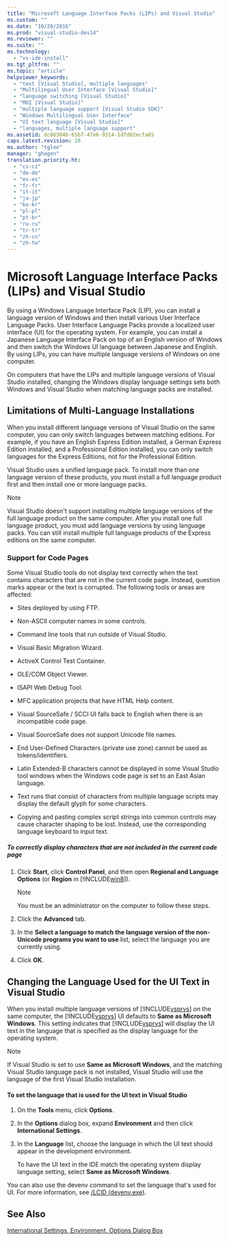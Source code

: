 ```yaml
---
title: "Microsoft Language Interface Packs (LIPs) and Visual Studio"
ms.custom: ""
ms.date: "10/20/2016"
ms.prod: "visual-studio-dev14"
ms.reviewer: ""
ms.suite: ""
ms.technology: 
  - "vs-ide-install"
ms.tgt_pltfrm: ""
ms.topic: "article"
helpviewer_keywords: 
  - "text [Visual Studio], multiple languages"
  - "Multilingual User Interface [Visual Studio]"
  - "language switching [Visual Studio]"
  - "MUI [Visual Studio]"
  - "multiple language support [Visual Studio SDK]"
  - "Windows Multilingual User Interface"
  - "UI text language [Visual Studio]"
  - "languages, multiple language support"
ms.assetid: dc86304b-65b7-47e6-9314-1dfd02ecfa65
caps.latest.revision: 28
ms.author: "tglee"
manager: "ghogen"
translation.priority.ht: 
  - "cs-cz"
  - "de-de"
  - "es-es"
  - "fr-fr"
  - "it-it"
  - "ja-jp"
  - "ko-kr"
  - "pl-pl"
  - "pt-br"
  - "ru-ru"
  - "tr-tr"
  - "zh-cn"
  - "zh-tw"
---
```

# Microsoft Language Interface Packs (LIPs) and Visual Studio
By using a Windows Language Interface Pack (LIP), you can install a language version of Windows and then install various User Interface Language Packs. User Interface Language Packs provide a localized user interface (UI) for the operating system. For example, you can install a Japanese Language Interface Pack on top of an English version of Windows and then switch the Windows UI language between Japanese and English. By using LIPs, you can have multiple language versions of Windows on one computer.  
  
 On computers that have the LIPs and multiple language versions of Visual Studio installed, changing the Windows display language settings sets both Windows and Visual Studio when matching language packs are installed.  
  
## Limitations of Multi-Language Installations  
 When you install different language versions of Visual Studio on the same computer, you can only switch languages between matching editions. For example, if you have an English Express Edition installed, a German Express Edition installed, and a Professional Edition installed, you can only switch languages for the Express Editions, not for the Professional Edition.  
  
 Visual Studio uses a unified language pack. To install more than one language version of these products, you must install a full language product first and then install one or more language packs.  
  
> [!NOTE]
>  Visual Studio doesn't support installing multiple language versions of the full language product on the same computer. After you install one full language product, you must add language versions by using language packs. You can still install multiple full language products of the Express editions on the same computer.  
  
### Support for Code Pages  
 Some Visual Studio tools do not display text correctly when the text contains characters that are not in the current code page. Instead, question marks appear or the text is corrupted. The following tools or areas are affected:  
  
-   Sites deployed by using FTP.  
  
-   Non-ASCII computer names in some controls.  
  
-   Command line tools that run outside of Visual Studio.  
  
-   Visual Basic Migration Wizard.  
  
-   ActiveX Control Test Container.  
  
-   OLE/COM Object Viewer.  
  
-   ISAPI Web Debug Tool.  
  
-   MFC application projects that have HTML Help content.  
  
-   Visual SourceSafe / SCCI UI falls back to English when there is an incompatible code page.  
  
-   Visual SourceSafe does not support Unicode file names.  
  
-   End User-Defined Characters (private use zone) cannot be used as tokens/identifiers.  
  
-   Latin Extended-B characters cannot be displayed in some Visual Studio tool windows when the Windows code page is set to an East Asian language.  
  
-   Text runs that consist of characters from multiple language scripts may display the default glyph for some characters.  
  
-   Copying and pasting complex script strings into common controls may cause character shaping to be lost. Instead, use the corresponding language keyboard to input text.  
  
##### To correctly display characters that are not included in the current code page  
  
1.  Click **Start**, click **Control Panel**, and then open **Regional and Language Options** (or **Region** in [!INCLUDE[win8](../code-quality/includes/win8_md.md)]).  
  
    > [!NOTE]
    >  You must be an administrator on the computer to follow these steps.  
  
2.  Click the **Advanced** tab.  
  
3.  In the **Select a language to match the language version of the non-Unicode programs you want to use** list, select the language you are currently using.  
  
4.  Click **OK**.  
  
## Changing the Language Used for the UI Text in Visual Studio  
 When you install multiple language versions of [!INCLUDE[vsprvs](../code-quality/includes/vsprvs_md.md)] on the same computer, the [!INCLUDE[vsprvs](../code-quality/includes/vsprvs_md.md)] UI defaults to **Same as Microsoft Windows**. This setting indicates that [!INCLUDE[vsprvs](../code-quality/includes/vsprvs_md.md)] will display the UI text in the language that is specified as the display language for the operating system.  
  
> [!NOTE]
>  If Visual Studio is set to use **Same as Microsoft Windows**, and the matching Visual Studio language pack is not installed, Visual Studio will use the language of the first Visual Studio installation.  
  
#### To set the language that is used for the UI text in Visual Studio  
  
1.  On the **Tools** menu, click **Options**.  
  
2.  In the **Options** dialog box, expand **Environment** and then click **International Settings**.  
  
3.  In the **Language** list, choose the language in which the UI text should appear in the development environment.  
  
     To have the UI text in the IDE match the operating system display language setting, select **Same as Microsoft Windows**.  
  
 You can also use the devenv command to set the language that's used for UI. For more information, see [/LCID (devenv.exe)](../reference/-lcid--devenv.exe-.md).  
  
## See Also  
 [International Settings, Environment, Options Dialog Box](../reference/international-settings--environment--options-dialog-box.md)
